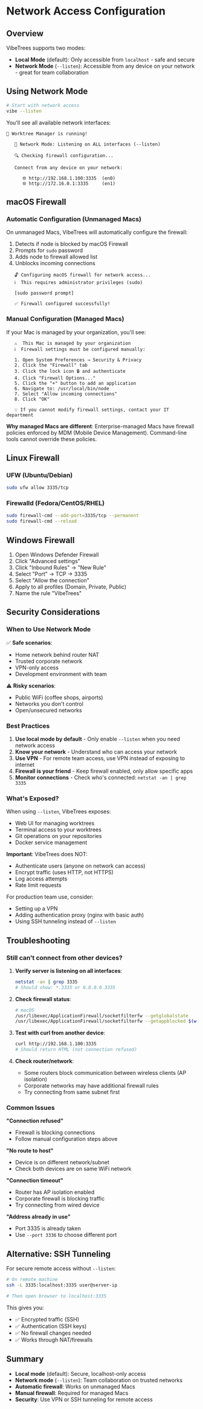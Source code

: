 # Network Access Configuration

## Overview

VibeTrees supports two modes:

- **Local Mode** (default): Only accessible from `localhost` - safe and secure
- **Network Mode** (`--listen`): Accessible from any device on your network - great for team collaboration

## Using Network Mode

```bash
# Start with network access
vibe --listen
```

You'll see all available network interfaces:

```
🚀 Worktree Manager is running!

   📡 Network Mode: Listening on ALL interfaces (--listen)

   🔍 Checking firewall configuration...

   Connect from any device on your network:

      🌐 http://192.168.1.100:3335  (en0)
      🌐 http://172.16.0.1:3335     (en1)
```

## macOS Firewall

### Automatic Configuration (Unmanaged Macs)

On unmanaged Macs, VibeTrees will automatically configure the firewall:

1. Detects if node is blocked by macOS Firewall
2. Prompts for `sudo` password
3. Adds node to firewall allowed list
4. Unblocks incoming connections

```
   🔓 Configuring macOS firewall for network access...
   ℹ️  This requires administrator privileges (sudo)

   [sudo password prompt]

   ✅ Firewall configured successfully!
```

### Manual Configuration (Managed Macs)

If your Mac is managed by your organization, you'll see:

```
   ⚠️  This Mac is managed by your organization
   ℹ️  Firewall settings must be configured manually:

   1. Open System Preferences → Security & Privacy
   2. Click the "Firewall" tab
   3. Click the lock icon 🔒 and authenticate
   4. Click "Firewall Options..."
   5. Click the "+" button to add an application
   6. Navigate to: /usr/local/bin/node
   7. Select "Allow incoming connections"
   8. Click "OK"

   💡 If you cannot modify firewall settings, contact your IT department
```

**Why managed Macs are different**: Enterprise-managed Macs have firewall policies enforced by MDM (Mobile Device Management). Command-line tools cannot override these policies.

## Linux Firewall

### UFW (Ubuntu/Debian)

```bash
sudo ufw allow 3335/tcp
```

### Firewalld (Fedora/CentOS/RHEL)

```bash
sudo firewall-cmd --add-port=3335/tcp --permanent
sudo firewall-cmd --reload
```

## Windows Firewall

1. Open Windows Defender Firewall
2. Click "Advanced settings"
3. Click "Inbound Rules" → "New Rule"
4. Select "Port" → TCP → 3335
5. Select "Allow the connection"
6. Apply to all profiles (Domain, Private, Public)
7. Name the rule "VibeTrees"

## Security Considerations

### When to Use Network Mode

✅ **Safe scenarios**:
- Home network behind router NAT
- Trusted corporate network
- VPN-only access
- Development environment with team

⚠️ **Risky scenarios**:
- Public WiFi (coffee shops, airports)
- Networks you don't control
- Open/unsecured networks

### Best Practices

1. **Use local mode by default** - Only enable `--listen` when you need network access
2. **Know your network** - Understand who can access your network
3. **Use VPN** - For remote team access, use VPN instead of exposing to internet
4. **Firewall is your friend** - Keep firewall enabled, only allow specific apps
5. **Monitor connections** - Check who's connected: `netstat -an | grep 3335`

### What's Exposed?

When using `--listen`, VibeTrees exposes:
- Web UI for managing worktrees
- Terminal access to your worktrees
- Git operations on your repositories
- Docker service management

**Important**: VibeTrees does NOT:
- Authenticate users (anyone on network can access)
- Encrypt traffic (uses HTTP, not HTTPS)
- Log access attempts
- Rate limit requests

For production team use, consider:
- Setting up a VPN
- Adding authentication proxy (nginx with basic auth)
- Using SSH tunneling instead of `--listen`

## Troubleshooting

### Still can't connect from other devices?

1. **Verify server is listening on all interfaces**:
   ```bash
   netstat -an | grep 3335
   # Should show: *.3335 or 0.0.0.0.3335
   ```

2. **Check firewall status**:
   ```bash
   # macOS
   /usr/libexec/ApplicationFirewall/socketfilterfw --getglobalstate
   /usr/libexec/ApplicationFirewall/socketfilterfw --getappblocked $(which node)
   ```

3. **Test with curl from another device**:
   ```bash
   curl http://192.168.1.100:3335
   # Should return HTML (not connection refused)
   ```

4. **Check router/network**:
   - Some routers block communication between wireless clients (AP isolation)
   - Corporate networks may have additional firewall rules
   - Try connecting from same subnet first

### Common Issues

**"Connection refused"**
- Firewall is blocking connections
- Follow manual configuration steps above

**"No route to host"**
- Device is on different network/subnet
- Check both devices are on same WiFi network

**"Connection timeout"**
- Router has AP isolation enabled
- Corporate firewall is blocking traffic
- Try connecting from wired device

**"Address already in use"**
- Port 3335 is already taken
- Use `--port 3336` to choose different port

## Alternative: SSH Tunneling

For secure remote access without `--listen`:

```bash
# On remote machine
ssh -L 3335:localhost:3335 user@server-ip

# Then open browser to localhost:3335
```

This gives you:
- ✅ Encrypted traffic (SSH)
- ✅ Authentication (SSH keys)
- ✅ No firewall changes needed
- ✅ Works through NAT/firewalls

## Summary

- **Local mode** (default): Secure, localhost-only access
- **Network mode** (`--listen`): Team collaboration on trusted networks
- **Automatic firewall**: Works on unmanaged Macs
- **Manual firewall**: Required for managed Macs
- **Security**: Use VPN or SSH tunneling for remote access
